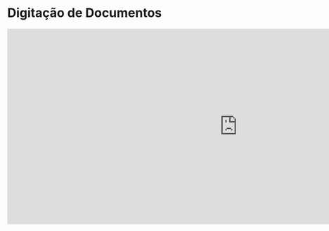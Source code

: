 # Digitação de Documentos  

<iframe width="1045" height="444" src="https://www.youtube.com/embed/YIHaXULv_uI" frameborder="0" allow="accelerometer; autoplay; clipboard-write; encrypted-media; gyroscope; picture-in-picture" allowfullscreen></iframe>  
